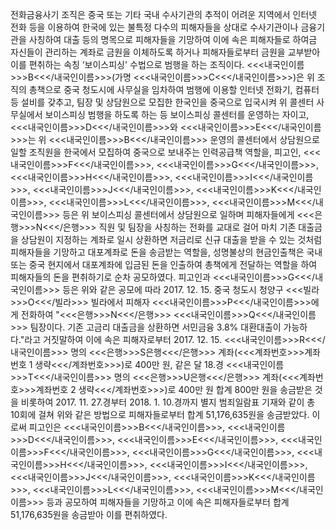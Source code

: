전화금융사기 조직은 중국 또는 기타 국내 수사기관의 추적이 어려운 지역에서 인터넷 전화 등을 이용하여 한국에 있는 불특정 다수의 피해자들을 상대로 수사기관이나 금융기관을 사칭하여 대출 등의 명목으로 피해자들을 기망하여 이에 속은 피해자들로 하여금 자신들이 관리하는 계좌로 금원을 이체하도록 하거나 피해자들로부터 금원을 교부받아 이를 편취하는 속칭 ‘보이스피싱' 수법으로 범행을 하는 조직이다.
<<<내국인이름>>>B<<</내국인이름>>>(가명 <<<내국인이름>>>C<<</내국인이름>>>)은 위 조직의 총책으로 중국 청도시에 사무실을 임차하여 범행에 이용할 인터넷 전화기, 컴퓨터 등 설비를 갖추고, 팀장 및 상담원으로 모집한 한국인을 중국으로 입국시켜 위 콜센터 사무실에서 보이스피싱 범행을 하도록 하는 등 보이스피싱 콜센터를 운영하는 자이고, <<<내국인이름>>>D<<</내국인이름>>>와 <<<내국인이름>>>E<<</내국인이름>>>는 위 <<<내국인이름>>>B<<</내국인이름>>> 운영의 콜센터에서 상담원으로 일할 조직원을 한국에서 모집하여 중국으로 보내주는 인력공급책 역할을, 피고인, <<<내국인이름>>>F<<</내국인이름>>>, <<<내국인이름>>>G<<</내국인이름>>>, <<<내국인이름>>>H<<</내국인이름>>>, <<<내국인이름>>>I<<</내국인이름>>>, <<<내국인이름>>>J<<</내국인이름>>>, <<<내국인이름>>>K<<</내국인이름>>>, <<<내국인이름>>>L<<</내국인이름>>>, <<<내국인이름>>>M<<</내국인이름>>> 등은 위 보이스피싱 콜센터에서 상담원으로 일하며 피해자들에게 <<<은행>>>N<<</은행>>> 직원 및 팀장을 사칭하는 전화를 교대로 걸어 마치 기존 대출금을 상담원이 지정하는 계좌로 일시 상환하면 저금리로 신규 대출을 받을 수 있는 것처럼 피해자들을 기망하고 대포계좌로 돈을 송금받는 역할을, 성명불상의 현금인출책은 국내 또는 중국 현지에서 대포계좌에 입금된 돈을 인출하여 총책에게 전달하는 역할을 하여 피해자들의 돈을 편취하기로 순차 공모하였다.
피고인과 <<<내국인이름>>>G<<</내국인이름>>> 등은 위와 같은 공모에 따라 2017. 12. 15. 중국 청도시 청양구 <<<빌라>>>O<<</빌라>>> 빌라에서 피해자 <<<내국인이름>>>P<<</내국인이름>>>에게 전화하여 "<<<은행>>>N<<</은행>>> <<<내국인이름>>>Q<<</내국인이름>>> 팀장이다. 기존 고금리 대출금을 상환하면 서민금융 3.8% 대환대출이 가능하다."라고 거짓말하여 이에 속은 피해자로부터 2017. 12. 15. <<<내국인이름>>>R<<</내국인이름>>> 명의 <<<은행>>>S은행<<</은행>>> 계좌(<<<계좌번호>>>계좌번호 1 생략<<</계좌번호>>>)로 400만 원, 같은 달 18.경 <<<내국인이름>>>T<<</내국인이름>>> 명의 <<<은행>>>U은행<<</은행>>> 계좌(<<<계좌번호>>>계좌번호 2 생략<<</계좌번호>>>)로 400만 원 합계 800만 원을 송금받은 것을 비롯하여 2017. 11. 27.경부터 2018. 1. 10.경까지 별지 범죄일람표 기재와 같이 총 10회에 걸쳐 위와 같은 방법으로 피해자들로부터 합계 51,176,635원을 송금받았다.
이로써 피고인은 <<<내국인이름>>>B<<</내국인이름>>>, <<<내국인이름>>>D<<</내국인이름>>>, <<<내국인이름>>>E<<</내국인이름>>>, <<<내국인이름>>>F<<</내국인이름>>>, <<<내국인이름>>>G<<</내국인이름>>>, <<<내국인이름>>>H<<</내국인이름>>>, <<<내국인이름>>>I<<</내국인이름>>>, <<<내국인이름>>>J<<</내국인이름>>>, <<<내국인이름>>>K<<</내국인이름>>>, <<<내국인이름>>>L<<</내국인이름>>>, <<<내국인이름>>>M<<</내국인이름>>> 등과 공모하여 피해자들을 기망하고 이에 속은 피해자들로부터 합계 51,176,635원을 송금받아 이를 편취하였다.